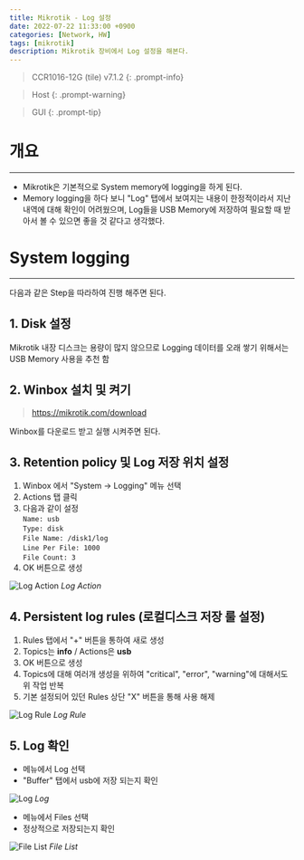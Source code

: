 ```yaml
---
title: Mikrotik - Log 설정
date: 2022-07-22 11:33:00 +0900
categories: [Network, HW]
tags: [mikrotik]
description: Mikrotik 장비에서 Log 설정을 해본다.
---
```


>CCR1016-12G (tile) v7.1.2
{: .prompt-info}

>Host
{: .prompt-warning}

>GUI
{: .prompt-tip}

# 개요
---

* Mikrotik은 기본적으로 System memory에 logging을 하게 된다.
* Memory logging을 하다 보니 "Log" 탭에서 보여지는 내용이 한정적이라서 지난 내역에 대해 확인이 어려웠으며, Log들을 USB Memory에 저장하여 필요할 때 받아서 볼 수 있으면 좋을 것 같다고 생각했다.

# System logging
---

다음과 같은 Step을 따라하여 진행 해주면 된다.

## 1. Disk 설정

Mikrotik 내장 디스크는 용량이 많지 않으므로 Logging 데이터를 오래 쌓기 위해서는 USB Memory 사용을 추천 함

## 2. Winbox 설치 및 켜기

><https://mikrotik.com/download>

Winbox를 다운로드 받고 실행 시켜주면 된다.

## 3. Retention policy 및 Log 저장 위치 설정

1. Winbox 에서 "System -> Logging" 메뉴 선택
2. Actions 탭 클릭
3. 다음과 같이 설정  
   `Name: usb`  
   `Type: disk`  
   `File Name: /disk1/log`  
   `Line Per File: 1000`  
   `File Count: 3`
4. OK 버튼으로 생성

 ![Log Action](/assets/img/post/network/2022-07-22-mikrotik-setup-log/1.png)
 _Log Action_

## 4. Persistent log rules (로컬디스크 저장 룰 설정)

1. Rules 탭에서 "+" 버튼을 통하여 새로 생성
2. Topics는 **info** / Actions은 **usb**
3. OK 버튼으로 생성
4. Topics에 대해 여러개 생성을 위하여 "critical", "error", "warning"에 대해서도 위 작업 반복
5. 기본 설정되어 있던 Rules 상단 "X" 버튼을 통해 사용 해제

 ![Log Rule](/assets/img/post/network/2022-07-22-mikrotik-setup-log/2.png)
 _Log Rule_

## 5. Log 확인

- 메뉴에서 Log 선택
- "Buffer" 탭에서 usb에 저장 되는지 확인

 ![Log](/assets/img/post/network/2022-07-22-mikrotik-setup-log/3.png)
_Log_

- 메뉴에서 Files 선택
- 정상적으로 저장되는지 확인

 ![File List](/assets/img/post/network/2022-07-22-mikrotik-setup-log/4.png)
 _File List_